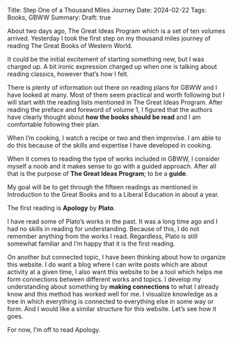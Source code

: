 Title: Step One of a Thousand Miles Journey
Date: 2024-02-22
Tags: Books, GBWW
Summary:
Draft: true

About two days ago, The Great Ideas Program which is a set of ten volumes arrived. Yesterday I took the first step on my thousand miles journey of reading The Great Books of Western World.

It could be the initial excitement of starting something new, but I was charged up. A bit ironic expression charged up when one is talking about reading classics, however that’s how I felt.

There is plenty of information out there on reading plans for GBWW and I have looked at many. Most of them seem practical and worth following but I will start with the reading lists mentioned in The Great Ideas Program. After reading the preface and foreword of volume 1, I figured that the authors have clearly thought about **how the books should be read** and I am comfortable following their plan.

When I’m cooking, I watch a recipe or two and then improvise. I am able to do this because of the skills and expertise I have developed in cooking.

When it comes to reading the type of works included in GBWW, I consider myself a noob and it makes sense to go with a guided approach. After all that is the purpose of **The Great Ideas Program**; to be a **guide**.

My goal will be to get through the fifteen readings as mentioned in Introduction to the Great Books and to a Liberal Education in about a year.

The first reading is **Apology** by **Plato**.

I have read some of Plato’s works in the past. It was a long time ago and I had no skills in reading for understanding. Because of this, I do not remember anything from the works I read. Regardless, Plato is still somewhat familiar and I’m happy that it is the first reading.

On another but connected topic, I have been thinking about how to organize this website. I do want a blog where I can write posts which are about activity at a given time, I also want this website to be a tool which helps me form connections between different works and topics. I develop my understanding about something by **making connections** to what I already know and this method has worked well for me. I visualize knowledge as a tree in which everything is connected to everything else in some way or form. And I would like a similar structure for this website. Let’s see how it goes.

For now, I’m off to read Apology.
